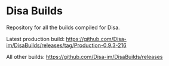 # Disa Builds

Repository for all the builds compiled for Disa.

Latest production build: https://github.com/Disa-im/DisaBuilds/releases/tag/Production-0.9.3-216

All other builds: https://github.com/Disa-im/DisaBuilds/releases
